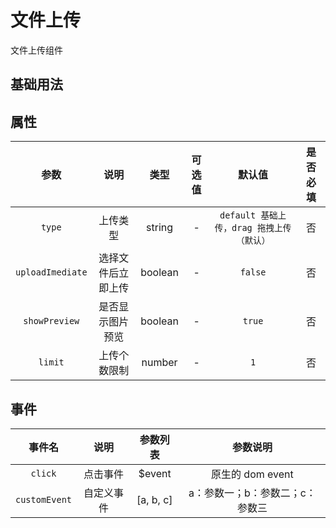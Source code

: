<!-- 加载 demo 组件 start -->
<script setup>
import demo from './demo.vue'
import Preview from "@components/Preview/Preview.vue";
</script>
<!-- 加载 demo 组件 end -->

<!-- 正文开始 -->

# 文件上传

文件上传组件

## 基础用法

<Preview comp-name="Uploader" demo-name="demo">
  <demo />
</Preview>

## 属性

|       参数       |        说明        |  类型   | 可选值 |                  默认值                   | 是否必填 |
| :--------------: | :----------------: | :-----: | :----: | :---------------------------------------: | :------: |
|      `type`      |      上传类型      | string  |   -    | `default 基础上传，drag 拖拽上传（默认）` |    否    |
| `uploadImediate` | 选择文件后立即上传 | boolean |   -    |                  `false`                  |    否    |
|  `showPreview`   |  是否显示图片预览  | boolean |   -    |                  `true`                   |    否    |
|     `limit`      |    上传个数限制    | number  |   -    |                    `1`                    |    否    |

## 事件

|    事件名     |    说明    | 参数列表  |            参数说明             |
| :-----------: | :--------: | :-------: | :-----------------------------: |
|    `click`    |  点击事件  |  $event   |        原生的 dom event         |
| `customEvent` | 自定义事件 | [a, b, c] | a：参数一；b：参数二；c：参数三 |
